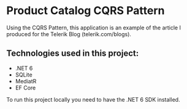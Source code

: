 # Product Catalog CQRS Pattern
Using the CQRS Pattern, this application is an example of the article I produced for the Telerik Blog (telerik.com/blogs).

## Technologies used in this project:
- .NET 6
- SQLite
- MediatR
- EF Core

To run this project locally you need to have the .NET 6 SDK installed.
